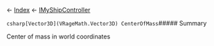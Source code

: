 ← [Index](Api-Index) ← [IMyShipController](Sandbox.ModAPI.Ingame.IMyShipController)

```csharp[Vector3D](VRageMath.Vector3D) CenterOfMass```##### Summary

Center of mass in world coordinates

